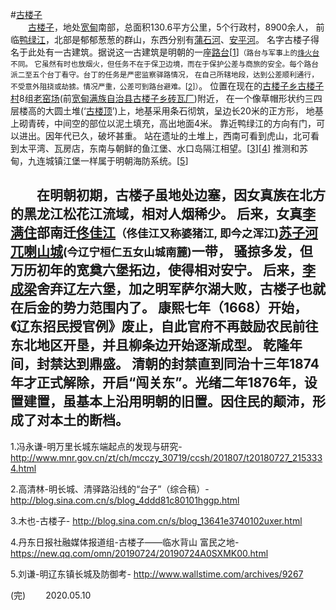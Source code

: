 #<u>古楼子</u>  
&emsp;&emsp;<u>古楼子</u>，地处<u>宽甸</u>南部，总面积130.6平方公里，5个行政村，8900余人，
前临<u>鸭绿江</u>，北部是郁郁葱葱的群山，东西分别有<u>蒲石河</u>、<u>安平河</u>。
名字古楼子得名于此处有一古建筑。据说这一古建筑是明朝的一座<u>路台</u>[[1](http://www.mnr.gov.cn/zt/ch/mcczy_30719/ccsh/201807/t20180727_2153334.html)]<small>（路台与军事上的<u>烽火台</u>不同。
它虽然有时也放烟火，但任务不在于保卫边境，而在于保护公差与商旅的安全。每个路台派二至五个台丁看守。台丁的任务是严密监察驿路情况，
在自己所辖地段，达到公差顺利通行，不受意外阻挠或劫掳。情况严重，公差可到路台避难。[[2](http://blog.sina.com.cn/s/blog_4ddd81c80101hggp.html)]）</small>。
位置在现在的<u>古楼子乡</u><u>古楼子村</u>8组<u>老窑场</u>(前<u>宽甸满族自治县古楼子乡砖瓦厂</u>)附近，
在一个像草帽形状约三四层楼高的大圆土堆(‘<u>古楼顶</u>’)上，地基采用条石彻筑，呈边长20米的正方形，
地基上砌青砖，中间空的部位以泥土填充，高出地面4米。
靠近鸭绿江的方向有门，可以进出。因年代已久，破坏甚重。
站在遗址的土堆上，西南可看到虎山，北可看到太平湾</u>、瓦房店</u>，东南与朝鲜的鱼江堡、水口岛隔江相望。[[3](http://blog.sina.com.cn/s/blog_13641e3740102uxer.html)][[4](https://new.qq.com/omn/20190724/20190724A0SXMK00.html)]
推测和苏甸，九连城镇江堡一样属于明朝海防系统。[[5](http://www.wallstime.com/archives/9267)]  

&emsp;&emsp;在明朝初期，古楼子虽地处边塞，因女真族在北方的黑龙江松花江流域，相对人烟稀少。
后来，女真<u>李满住</u>部南迁<u>佟佳江</u><small>（佟佳江又称婆猪江, 即今之浑江)</small><u>苏子河</u><u>兀喇山城</u><small>(今辽宁桓仁五女山城南麓)</small>一带，
骚掠多发，但万历初年的宽奠六堡拓边，使得相对安宁。
后来，<u>李成梁</u>舍弃辽左六堡，加之明军萨尔湖大败，古楼子也就在后金的势力范围内了。
康熙七年（1668）开始，《辽东招民授官例》废止，自此官府不再鼓励农民前往东北地区开垦，并且柳条边开始逐渐成型。
乾隆年间，封禁达到鼎盛。
清朝的封禁直到同治十三年1874年才正式解除，开启“闯关东”。光绪二年1876年，设置建置，虽基本上沿用明朝的旧置。因住民的颠沛，形成了对本土的断档。
---
1.冯永谦-明万里长城东端起点的发现与研究-
http://www.mnr.gov.cn/zt/ch/mcczy_30719/ccsh/201807/t20180727_2153334.html  

2.高清林-明长城、清驿路沿线的“台子”（综合稿）-
http://blog.sina.com.cn/s/blog_4ddd81c80101hggp.html  

3.木也-古楼子-
http://blog.sina.com.cn/s/blog_13641e3740102uxer.html  

4.丹东日报社融媒体报道组-古楼子——临水背山 富民之地-
https://new.qq.com/omn/20190724/20190724A0SXMK00.html  

5.刘谦-明辽东镇长城及防御考-
http://www.wallstime.com/archives/9267  

(完)　　
2020.05.10　　
